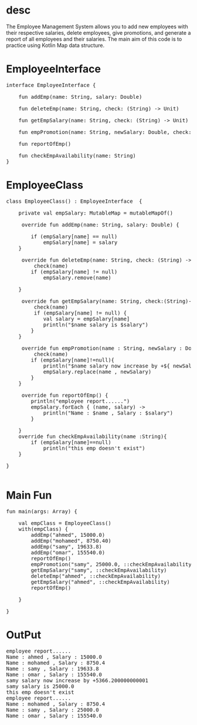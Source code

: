 # desc
The Employee Management System allows you to add new employees with their respective salaries, delete employees, give promotions, and generate a report of all employees and their salaries. The main aim of this code is to practice using Kotlin Map data structure.

# EmployeeInterface 
<pre>
interface EmployeeInterface {

    fun addEmp(name: String, salary: Double)

    fun deleteEmp(name: String, check: (String) -> Unit)

    fun getEmpSalary(name: String, check: (String) -> Unit)

    fun empPromotion(name: String, newSalary: Double, check: (String) -> Unit)

    fun reportOfEmp()

    fun checkEmpAvailability(name: String)
}
</pre>

# EmployeeClass 
<pre>
class EmployeeClass() : EmployeeInterface  {

    private val empSalary: MutableMap<String, Double> = mutableMapOf()

     override fun addEmp(name: String, salary: Double) {

        if (empSalary[name] == null)
            empSalary[name] = salary
    }

     override fun deleteEmp(name: String, check: (String) -> Unit){
         check(name)
        if (empSalary[name] != null)
            empSalary.remove(name)

    }

     override fun getEmpSalary(name: String, check:(String)->Unit) {
         check(name)
         if (empSalary[name] != null) {
            val salary = empSalary[name]
            println("$name salary is $salary")
        }
    }

     override fun empPromotion(name : String, newSalary : Double, check: (String) -> Unit){
         check(name)
        if (empSalary[name]!=null){
            println("$name salary now increase by +${ newSalary - empSalary[name]!!} ")
            empSalary.replace(name , newSalary)
        }
    }

     override fun reportOfEmp() {
        println("employee report......")
        empSalary.forEach { (name, salary) ->
            println("Name : $name , Salary : $salary")
        }

    }
    override fun checkEmpAvailability(name :String){
        if (empSalary[name]==null)
            println("this emp doesn't exist")
    }

}

</pre>

# Main Fun 
<pre>
fun main(args: Array<String>) {

    val empClass = EmployeeClass()
    with(empClass) {
        addEmp("ahmed", 15000.0)
        addEmp("mohamed", 8750.40)
        addEmp("samy", 19633.8)
        addEmp("omar", 155540.0)
        reportOfEmp()
        empPromotion("samy", 25000.0, ::checkEmpAvailability)
        getEmpSalary("samy", ::checkEmpAvailability)
        deleteEmp("ahmed", ::checkEmpAvailability)
        getEmpSalary("ahmed", ::checkEmpAvailability)
        reportOfEmp()

    }

}
</pre>

# OutPut 
<pre>
employee report......
Name : ahmed , Salary : 15000.0
Name : mohamed , Salary : 8750.4
Name : samy , Salary : 19633.8
Name : omar , Salary : 155540.0
samy salary now increase by +5366.200000000001 
samy salary is 25000.0
this emp doesn't exist
employee report......
Name : mohamed , Salary : 8750.4
Name : samy , Salary : 25000.0
Name : omar , Salary : 155540.0
</pre>
